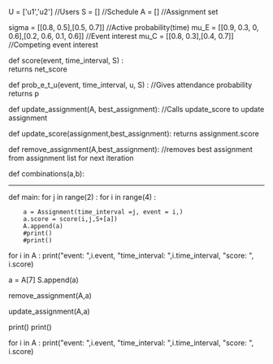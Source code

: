 
U = ['u1','u2']   //Users
S = []            //Schedule
A = []            //Assignment set


sigma = [[0.8, 0.5],[0.5, 0.7]]                     //Active probability(time)
mu_E = [[0.9, 0.3, 0, 0.6],[0.2, 0.6, 0.1, 0.6]]    //Event interest
mu_C = [[0.8, 0.3],[0.4, 0.7]]                      //Competing event interest



def score(event, time_interval, S) :   
       returns net_score
       


def prob_e_t_u(event, time_interval, u, S) :   //Gives attendance probability
       returns p
       
       
def update_assignment(A, best_assignment):   //Calls update_score to update assignment 


def update_score(assignment,best_assignment): 
        returns assignment.score
        
    
def remove_assignment(A,best_assignment):     //removes best assignment from assignment list for next iteration



def combinations(a,b):

--------------------------------------------------------------------------------------------------------------------

def main:
for j in range(2) :
	for i in range(4) :

		a = Assignment(time_interval =j, event = i,)
		a.score = score(i,j,S+[a])
		A.append(a)
		#print()
		#print()

for i in A :
	print("event: ",i.event, "time_interval: ",i.time_interval, "score: ", i.score)

a = A[7]
S.append(a)

remove_assignment(A,a)


update_assignment(A,a)

print()
print()

for i in A :
print("event: ",i.event, "time_interval: ",i.time_interval, "score: ", i.score)
